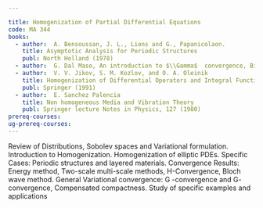 ```yaml
---

title: Homogenization of Partial Differential Equations
code: MA 344
books:
  - author:  A. Bensoussan, J. L., Lions and G., Papanicolaon.
    title: Asymptotic Analysis for Periodic Structures
    publ: North Holland (1978)
  - author:  G. Dal Maso, An introduction to $\\Gamma$  convergence, Birkauser (1993).
  - author:  V. V. Jikov, S. M. Kozlov, and O. A. Oleinik
    title: Homogenization of Differential Operators and Integral Functionals
    publ: Springer (1991)
  - author:  E. Sanchez Palencia
    title: Non homogeneous Media and Vibration Theory
    publ: Springer lecture Notes in Physics, 127 (1980)
prereq-courses: 
ug-prereq-courses: 
---
```



Review of Distributions, Sobolev spaces and Variational formulation.
Introduction to Homogenization. Homogenization of elliptic PDEs. Specific
Cases: Periodic structures and layered materials. Convergence Results: Energy
method, Two-scale multi-scale methods, H-Convergence, Bloch wave method.
General Variational convergence: G -convergence and G- convergence, Compensated
compactness. Study of specific examples and applications
   
